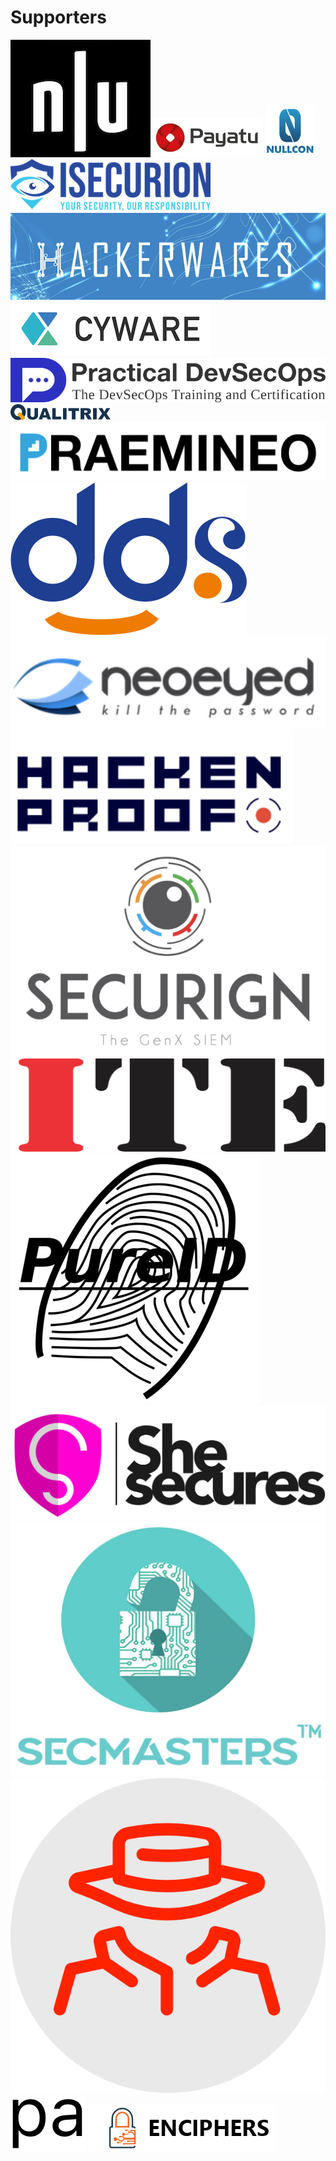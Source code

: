 # Supporters

[![](../.gitbook/assets/null-logo.png)](https://null.co.in/)[![](../.gitbook/assets/payatu_logo.png)](https://payatu.com/) [![](../.gitbook/assets/nullcon.png)](https://nullcon.net/) [![](../.gitbook/assets/isecurion.png)](https://isecurion.com/) [![](../.gitbook/assets/hackerwares.png)](http://hackerwares.in/)[![](../.gitbook/assets/cyware.png)](https://cyware.com/) [![Practical DevSecOps Certification and Course Logo](../.gitbook/assets/practical-devsecops-logo.png)](https://www.practical-devsecops.com/) [![](../.gitbook/assets/qualitrix-high-logo.png)](https://qualitrix.com/)[![](../.gitbook/assets/praemineo.png)](https://praemineo.com)[![](../.gitbook/assets/dds-logo.png)](https://www.ddmschool.com)[![](../.gitbook/assets/neoeyed.png)](https://www.neoeyed.com/) [![](../.gitbook/assets/3.png)](https://hackenproof.com/)[![](../.gitbook/assets/securign.com.png)](https://securign.com/)[![](../.gitbook/assets/ite_logo.png)](http://iteindia.in/) [![](../.gitbook/assets/pureid.png)](https://www.pureid.io/) [![](../.gitbook/assets/logo1-2.png)](https://shesecures.org/)[![](../.gitbook/assets/secmasters.jpeg)](https://www.secmasters.com)[![](../.gitbook/assets/pentesto.png)](http://pentesto.com)[![](../.gitbook/assets/primeauth.png)](https://primeauth.com/) [![](../.gitbook/assets/enciphers_logo.png)](https://enciphers.com/)

